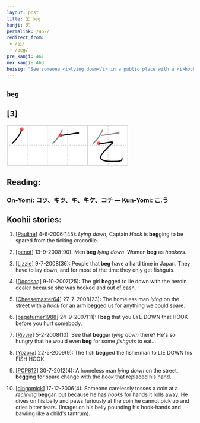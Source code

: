 ```yaml
---
layout: post
title: 乞 beg
kanji: 乞
permalink: /462/
redirect_from:
 - /乞/
 - /beg/
pre_kanji: 461
nex_kanji: 463
heisig: "See someone <i>lying down</i> in a public place with a <i>hook</i> in place of a hand, <b>begging</b> a morsel of rice or a few pence."
---
```


## `beg`

## [3]

<div class="stroke"><img src="../images/E4B99E.png" /></div>

## Reading:

### On-Yomi: コツ、キツ、キ、キケ、コチ &mdash; Kun-Yomi: こ.う

## Koohii stories:

1) [<a href="http://kanji.koohii.com/profile/Pauline">Pauline</a>] 4-6-2006(145): <em>Lying down</em>, Captain <em>Hook</em> is<strong> beg</strong>ging to be spared from the ticking crocodile. 

2) [<a href="http://kanji.koohii.com/profile/penot">penot</a>] 13-9-2008(90): Men<strong> beg</strong> <em>lying down</em>. Women<strong> beg</strong> as <em>hookers</em>. 

3) [<a href="http://kanji.koohii.com/profile/Lizzie">Lizzie</a>] 9-7-2008(36): People that<strong> beg</strong> have a hard time in Japan. They have to lay down, and for most of the time they only get fishguts. 

4) [<a href="http://kanji.koohii.com/profile/Doodsaq">Doodsaq</a>] 9-10-2007(25): The girl<strong> beg</strong>ged to lie down with the heroin dealer because she was hooked and out of cash. 

5) [<a href="http://kanji.koohii.com/profile/Cheesemaster64">Cheesemaster64</a>] 27-7-2008(23): The homeless man <em>lying</em> on the street with a <em>hook</em> for an arm<strong> beg</strong>ged us for anything we could spare. 

6) [<a href="http://kanji.koohii.com/profile/pageturner1988">pageturner1988</a>] 24-9-2007(11): I<strong> beg</strong> that you LYE DOWN that HOOK before you hurt somebody. 

7) [<a href="http://kanji.koohii.com/profile/Rivvie">Rivvie</a>] 5-2-2008(10): See that<strong> beg</strong>gar <em>lying down</em> there? He&#039;s so hungry that he would even<strong> beg</strong> for some <em>fishguts</em> to eat... 

8) [<a href="http://kanji.koohii.com/profile/Yozora">Yozora</a>] 22-5-2009(9): The fish<strong> beg</strong>ged the fisherman to LIE DOWN his FISH HOOK. 

9) [<a href="http://kanji.koohii.com/profile/PCP812">PCP812</a>] 30-7-2012(4): A homeless man <em>lying down</em> on the street,<strong> beg</strong>ging for spare change with the <em>hook</em> that replaced his hand. 

10) [<a href="http://kanji.koohii.com/profile/dingomick">dingomick</a>] 17-12-2006(4): Someone carelessly tosses a coin at a <em>reclining</em> <strong>beg</strong>gar, but because he has <em>hook</em>s for hands it rolls away. He dives on his belly and paws furiously at the coin he cannot pick up and cries bitter tears. (Image: on his belly pounding his hook-hands and bawling like a child&#039;s tantrum). 
